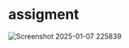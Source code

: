 # assigment
![Screenshot 2025-01-07 225839](https://github.com/user-attachments/assets/cc3b1cc7-e0f9-40fb-9c36-535116f1f0e3)
